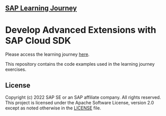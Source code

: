## [SAP Learning Journey](https://learning.sap.com/learning-journey/develop-advanced-extensions-with-sap-cloud-sdk)
# Develop Advanced Extensions with SAP Cloud SDK

Please access the learning journey [here](https://learning.sap.com/learning-journey/develop-advanced-extensions-with-sap-cloud-sdk).

This repository contains the code examples used in the learning journey exercises.


## License
Copyright (c) 2022 SAP SE or an SAP affiliate company. All rights reserved. This project is licensed under the Apache Software License, version 2.0 except as noted otherwise in the [LICENSE](LICENSE) file.
